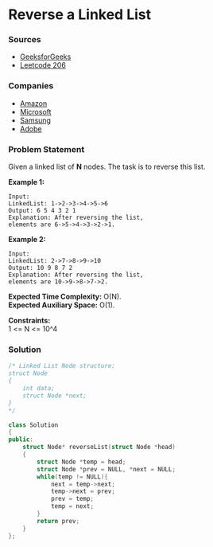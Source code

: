 # Reverse a Linked List

### Sources

* [GeeksforGeeks](https://practice.geeksforgeeks.org/problems/reverse-a-linked-list/1#)
* [Leetcode 206](https://leetcode.com/problems/reverse-linked-list/)

### Companies

* [Amazon](../../company-based-lists/amazon.md)
* [Microsoft](../../company-based-lists/microsoft.md)
* [Samsung](../../company-based-lists/samsung.md)
* [Adobe](../../company-based-lists/adobe.md)

### Problem Statement

Given a linked list of **N** nodes. The task is to reverse this list.

**Example 1:**

```text
Input:
LinkedList: 1->2->3->4->5->6
Output: 6 5 4 3 2 1
Explanation: After reversing the list, 
elements are 6->5->4->3->2->1.
```

**Example 2:**

```text
Input:
LinkedList: 2->7->8->9->10
Output: 10 9 8 7 2
Explanation: After reversing the list,
elements are 10->9->8->7->2.
```

**Expected Time Complexity:** O\(N\).  
**Expected Auxiliary Space:** O\(1\).

**Constraints:**  
 1 &lt;= N &lt;= 10^4

### Solution

```cpp
/* Linked List Node structure:
struct Node
{
    int data;
    struct Node *next;
}
*/

class Solution
{
public:
    struct Node* reverseList(struct Node *head)
    {
        struct Node *temp = head;
        struct Node *prev = NULL, *next = NULL;
        while(temp != NULL){
            next = temp->next;
            temp->next = prev;
            prev = temp;
            temp = next;
        }
        return prev;
    }
};
```

